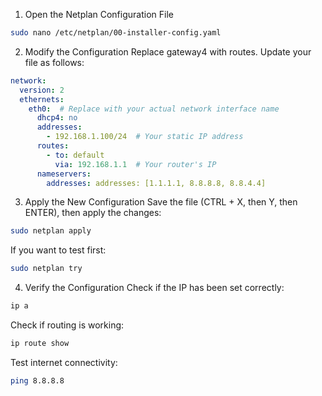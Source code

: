 1. Open the Netplan Configuration File
```bash
sudo nano /etc/netplan/00-installer-config.yaml
```
2. Modify the Configuration
Replace gateway4 with routes. Update your file as follows:
```yaml
network:
  version: 2
  ethernets:
    eth0:  # Replace with your actual network interface name
      dhcp4: no
      addresses:
        - 192.168.1.100/24  # Your static IP address
      routes:
        - to: default
          via: 192.168.1.1  # Your router's IP
      nameservers:
        addresses: addresses: [1.1.1.1, 8.8.8.8, 8.8.4.4]
```
3. Apply the New Configuration
Save the file (CTRL + X, then Y, then ENTER), then apply the changes:
```bash
sudo netplan apply
```
If you want to test first:
```bash
sudo netplan try
```
4. Verify the Configuration
Check if the IP has been set correctly:
```bash
ip a
```
Check if routing is working:
```bash
ip route show
```
Test internet connectivity:
```bash
ping 8.8.8.8
```
